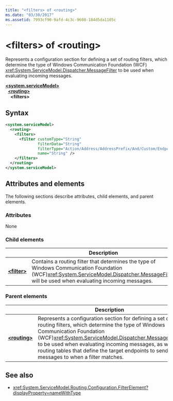 ```yaml
---
title: "<filters> of <routing>"
ms.date: "03/30/2017"
ms.assetid: 7993cf90-9afd-4c3c-9608-184d5da1105c
---
```


# \<filters> of \<routing>

Represents a configuration section for defining a set of routing filters, which determine the type of Windows Communication Foundation (WCF) <xref:System.ServiceModel.Dispatcher.MessageFilter> to be used when evaluating incoming messages.

[**\<system.serviceModel>**](system-servicemodel.md)   
&nbsp;&nbsp;[**\<routing>**](routing.md)   
&nbsp;&nbsp;&nbsp;&nbsp;**\<filters>**
  
## Syntax  
  
```xml  
<system.serviceModel>
  <routing>
    <filters>
      <filter customType="String"
              filterData="String"
              filterType="Action/Address/AddressPrefix/And/Custom/Endpoint/MatchAll/XPath"
              name="String" />
    </filters>
  </routing>
</system.serviceModel>
```  
  
## Attributes and elements

The following sections describe attributes, child elements, and parent elements.

### Attributes

None

### Child elements

|     | Description |
| --- | ----------- |
| [**\<filter>**](../../../../../docs/framework/configure-apps/file-schema/wcf/filter.md) | Contains a routing filter that determines the type of Windows Communication Foundation (WCF)<xref:System.ServiceModel.Dispatcher.MessageFilter> will be used when evaluating incoming messages. |

### Parent elements

|     | Description |
| --- | ----------- |
| [**\<routing>**](../../../../../docs/framework/configure-apps/file-schema/wcf/routing.md) | Represents a configuration section for defining a set of routing filters, which determine the type of Windows Communication Foundation (WCF)<xref:System.ServiceModel.Dispatcher.MessageFilter> to be used when evaluating incoming messages, as well as routing tables that define the target endpoints to send messages to when a filter matches. |

## See also

- <xref:System.ServiceModel.Routing.Configuration.FilterElement?displayProperty=nameWithType>
